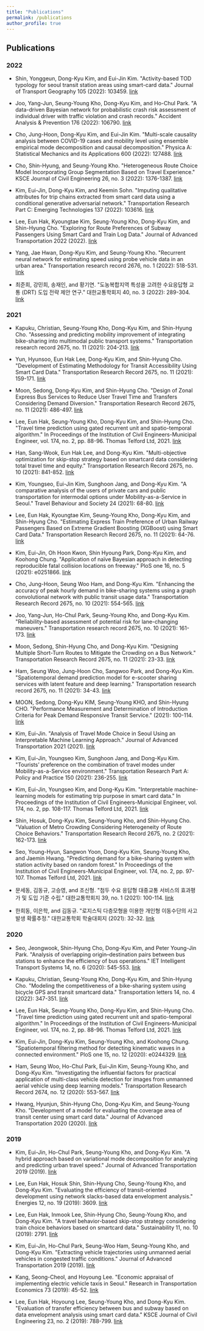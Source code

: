 ```yaml
---
title: "Publications"
permalink: /publications
author_profile: true
---
```


## Publications

### 2022
- Shin, Yonggeun, Dong-Kyu Kim, and Eui-Jin Kim. "Activity-based TOD typology for seoul transit station areas using smart-card data." Journal of Transport Geography 105 (2022): 103459. [link](<https://www.sciencedirect.com/science/article/pii/S096669232200182X>)

- Joo, Yang-Jun, Seung-Young Kho, Dong-Kyu Kim, and Ho-Chul Park. "A data-driven Bayesian network for probabilistic crash risk assessment of individual driver with traffic violation and crash records." Accident Analysis & Prevention 176 (2022): 106790. [link](<https://www.sciencedirect.com/science/article/pii/S0001457522002251>)

- Cho, Jung-Hoon, Dong-Kyu Kim, and Eui-Jin Kim. "Multi-scale causality analysis between COVID-19 cases and mobility level using ensemble empirical mode decomposition and causal decomposition." Physica A: Statistical Mechanics and its Applications 600 (2022): 127488. [link](<https://www.sciencedirect.com/science/article/pii/S0378437122003521>)

- Cho, Shin-Hyung, and Seung-Young Kho. "Heterogeneous Route Choice Model Incorporating Group Segmentation Based on Travel Experience." KSCE Journal of Civil Engineering 26, no. 3 (2022): 1376-1387. [link](<https://link.springer.com/article/10.1007/s12205-021-0029-6>)

- Kim, Eui-Jin, Dong-Kyu Kim, and Keemin Sohn. "Imputing qualitative attributes for trip chains extracted from smart card data using a conditional generative adversarial network." Transportation Research Part C: Emerging Technologies 137 (2022): 103616. [link](<https://www.sciencedirect.com/science/article/pii/S0968090X22000626>)

- Lee, Eun Hak, Kyoungtae Kim, Seung-Young Kho, Dong-Kyu Kim, and Shin-Hyung Cho. "Exploring for Route Preferences of Subway Passengers Using Smart Card and Train Log Data." Journal of Advanced Transportation 2022 (2022). [link](<https://www.hindawi.com/journals/jat/2022/6657486/>)

- Yang, Jae Hwan, Dong-Kyu Kim, and Seung-Young Kho. "Recurrent neural network for estimating speed using probe vehicle data in an urban area." Transportation research record 2676, no. 1 (2022): 518-531. [link](<https://journals.sagepub.com/doi/full/10.1177/03611981211036371>)

- 최준희, 강민희, 송재인, and 황기연. "도농복합지역 특성을 고려한 수요응답형 교통 (DRT) 도입 전략 제안 연구." 대한교통학회지 40, no. 3 (2022): 289-304. [link](<https://www.dbpia.co.kr/pdf/pdfView.do?nodeId=NODE11078551&googleIPSandBox=false&mark=0&useDate=&ipRange=false&accessgl=Y&language=ko_KR&hasTopBanner=true>)

### 2021
- Kapuku, Christian, Seung-Young Kho, Dong-Kyu Kim, and Shin-Hyung Cho. "Assessing and predicting mobility improvement of integrating bike-sharing into multimodal public transport systems." Transportation research record 2675, no. 11 (2021): 204-213. [link](<https://journals.sagepub.com/doi/full/10.1177/03611981211045071>)

- Yun, Hyunsoo, Eun Hak Lee, Dong-Kyu Kim, and Shin-Hyung Cho. "Development of Estimating Methodology for Transit Accessibility Using Smart Card Data." Transportation Research Record 2675, no. 11 (2021): 159-171. [link](<https://journals.sagepub.com/doi/full/10.1177/03611981211027562>)

- Moon, Sedong, Dong-Kyu Kim, and Shin-Hyung Cho. "Design of Zonal Express Bus Services to Reduce User Travel Time and Transfers Considering Demand Diversion." Transportation Research Record 2675, no. 11 (2021): 486-497. [link](<https://journals.sagepub.com/doi/full/10.1177/03611981211018463>)

- Lee, Eun Hak, Seung-Young Kho, Dong-Kyu Kim, and Shin-Hyung Cho. "Travel time prediction using gated recurrent unit and spatio-temporal algorithm." In Proceedings of the Institution of Civil Engineers-Municipal Engineer, vol. 174, no. 2, pp. 88-96. Thomas Telford Ltd, 2021. [link](<https://www.icevirtuallibrary.com/doi/abs/10.1680/jmuen.20.00004>)

- Han, Sang-Wook, Eun Hak Lee, and Dong-Kyu Kim. "Multi-objective optimization for skip-stop strategy based on smartcard data considering total travel time and equity." Transportation Research Record 2675, no. 10 (2021): 841-852. [link](<https://journals.sagepub.com/doi/full/10.1177/03611981211013044>)

- Kim, Youngseo, Eui-Jin Kim, Sunghoon Jang, and Dong-Kyu Kim. "A comparative analysis of the users of private cars and public transportation for intermodal options under Mobility-as-a-Service in Seoul." Travel Behaviour and Society 24 (2021): 68-80. [link](<https://reader.elsevier.com/reader/sd/pii/S2214367X21000211?token=4BDF40AD3D6E6F6AA24E0BE0F2439539F145ACB7CE9A8CEF55A42E3538E5E3D2D1383B2E2A8486B7996A18CB1779F4DC&originRegion=us-east-1&originCreation=20210630003924>)

- Lee, Eun Hak, Kyoungtae Kim, Seung-Young Kho, Dong-Kyu Kim, and Shin-Hyung Cho. "Estimating Express Train Preference of Urban Railway Passengers Based on Extreme Gradient Boosting (XGBoost) using Smart Card Data." Transportation Research Record 2675, no. 11 (2021): 64-76. [link](<https://journals.sagepub.com/doi/full/10.1177/03611981211013349>)

- Kim, Eui-Jin, Oh Hoon Kwon, Shin Hyoung Park, Dong-Kyu Kim, and Koohong Chung. "Application of naïve Bayesian approach in detecting reproducible fatal collision locations on freeway." PloS one 16, no. 5 (2021): e0251866. [link](<https://journals.plos.org/plosone/article?id=10.1371/journal.pone.0251866>)

- Cho, Jung-Hoon, Seung Woo Ham, and Dong-Kyu Kim. "Enhancing the accuracy of peak hourly demand in bike-sharing systems using a graph convolutional network with public transit usage data." Transportation Research Record 2675, no. 10 (2021): 554-565. [link](<https://journals.sagepub.com/doi/full/10.1177/03611981211012003>)

- Joo, Yang-Jun, Ho-Chul Park, Seung-Young Kho, and Dong-Kyu Kim. "Reliability-based assessment of potential risk for lane-changing maneuvers." Transportation research record 2675, no. 10 (2021): 161-173. [link](<https://journals.sagepub.com/doi/full/10.1177/03611981211010800>)

- Moon, Sedong, Shin-Hyung Cho, and Dong-Kyu Kim. "Designing Multiple Short-Turn Routes to Mitigate the Crowding on a Bus Network." Transportation Research Record 2675, no. 11 (2021): 23-33. [link](<https://journals.sagepub.com/doi/full/10.1177/03611981211003899>)

- Ham, Seung Woo, Jung-Hoon Cho, Sangwoo Park, and Dong-Kyu Kim. "Spatiotemporal demand prediction model for e-scooter sharing services with latent feature and deep learning." Transportation research record 2675, no. 11 (2021): 34-43. [link](<https://journals.sagepub.com/doi/full/10.1177/03611981211003896>)

- MOON, Sedong, Dong-Kyu KIM, Seung-Young KHO, and Shin-Hyung CHO. "Performance Measurement and Determination of Introduction Criteria for Peak Demand Responsive Transit Service." (2021): 100-114. [link](<https://www.jkst.or.kr/articles/xml/m4A7/>)

- Kim, Eui-Jin. "Analysis of Travel Mode Choice in Seoul Using an Interpretable Machine Learning Approach." Journal of Advanced Transportation 2021 (2021). [link](<https://www.hindawi.com/journals/jat/2021/6685004/>)

- Kim, Eui-Jin, Youngseo Kim, Sunghoon Jang, and Dong-Kyu Kim. "Tourists’ preference on the combination of travel modes under Mobility-as-a-Service environment." Transportation Research Part A: Policy and Practice 150 (2021): 236-255. [link](<https://reader.elsevier.com/reader/sd/pii/S0965856421001634?token=61CBF1F81989D63D9E20A952DFC304DCA2CA4C0C17AC54B49D8199B94CBA05BA57BC2E081E1F957CE7147927B86B896D&originRegion=us-east-1&originCreation=20210630004906>)

- Kim, Eui-Jin, Youngseo Kim, and Dong-Kyu Kim. "Interpretable machine-learning models for estimating trip purpose in smart card data." In Proceedings of the Institution of Civil Engineers-Municipal Engineer, vol. 174, no. 2, pp. 108-117. Thomas Telford Ltd, 2021. [link](<https://www.icevirtuallibrary.com/doi/abs/10.1680/jmuen.20.00003>)

- Shin, Hosuk, Dong-Kyu Kim, Seung-Young Kho, and Shin-Hyung Cho. "Valuation of Metro Crowding Considering Heterogeneity of Route Choice Behaviors." Transportation Research Record 2675, no. 2 (2021): 162-173. [link](<https://journals.sagepub.com/doi/full/10.1177/0361198120948862>)

- Seo, Young-Hyun, Sangwon Yoon, Dong-Kyu Kim, Seung-Young Kho, and Jaemin Hwang. "Predicting demand for a bike-sharing system with station activity based on random forest." In Proceedings of the Institution of Civil Engineers-Municipal Engineer, vol. 174, no. 2, pp. 97-107. Thomas Telford Ltd, 2021. [link](<https://www.icevirtuallibrary.com/doi/abs/10.1680/jmuen.20.00001>)

- 문세동, 김동규, 고승영, and 조신형. "첨두 수요 응답형 대중교통 서비스의 효과평가 및 도입 기준 수립." 대한교통학회지 39, no. 1 (2021): 100-114. [link](<https://www.dbpia.co.kr/pdf/pdfView.do?nodeId=NODE10535830&googleIPSandBox=false&mark=0&useDate=&ipRange=false&accessgl=Y&language=ko_KR&hasTopBanner=true>)

- 한희동, 이은학, and 김동규. "로지스틱 다층모형을 이용한 개인형 이동수단의 사고발생 확률추정." 대한교통학회 학술대회지 (2021): 32-32. [link](<https://www.dbpia.co.kr/Journal/articleDetail?nodeId=NODE10536487>)

### 2020
- Seo, Jeongwook, Shin-Hyung Cho, Dong-Kyu Kim, and Peter Young-Jin Park. "Analysis of overlapping origin–destination pairs between bus stations to enhance the efficiency of bus operations." IET Intelligent Transport Systems 14, no. 6 (2020): 545-553. [link](<https://ietresearch.onlinelibrary.wiley.com/doi/full/10.1049/iet-its.2019.0158>)

- Kapuku, Christian, Seung-Young Kho, Dong-Kyu Kim, and Shin-Hyung Cho. "Modeling the competitiveness of a bike-sharing system using bicycle GPS and transit smartcard data." Transportation letters 14, no. 4 (2022): 347-351. [link](<https://www.tandfonline.com/doi/abs/10.1080/19427867.2020.1758389>)

- Lee, Eun Hak, Seung-Young Kho, Dong-Kyu Kim, and Shin-Hyung Cho. "Travel time prediction using gated recurrent unit and spatio-temporal algorithm." In Proceedings of the Institution of Civil Engineers-Municipal Engineer, vol. 174, no. 2, pp. 88-96. Thomas Telford Ltd, 2021. [link](<https://www.icevirtuallibrary.com/doi/abs/10.1680/jmuen.20.00004>)

- Kim, Eui-Jin, Dong-Kyu Kim, Seung-Young Kho, and Koohong Chung. "Spatiotemporal filtering method for detecting kinematic waves in a connected environment." PloS one 15, no. 12 (2020): e0244329. [link](<https://journals.plos.org/plosone/article?id=10.1371/journal.pone.0244329>)

- Ham, Seung Woo, Ho-Chul Park, Eui-Jin Kim, Seung-Young Kho, and Dong-Kyu Kim. "Investigating the influential factors for practical application of multi-class vehicle detection for images from unmanned aerial vehicle using deep learning models." Transportation Research Record 2674, no. 12 (2020): 553-567. [link](<https://journals.sagepub.com/doi/full/10.1177/0361198120954187>)

- Hwang, Hyunjun, Shin-Hyung Cho, Dong-Kyu Kim, and Seung-Young Kho. "Development of a model for evaluating the coverage area of transit center using smart card data." Journal of Advanced Transportation 2020 (2020). [link](<https://www.hindawi.com/journals/jat/2020/8819791/>)

### 2019
- Kim, Eui-Jin, Ho-Chul Park, Seung-Young Kho, and Dong-Kyu Kim. "A hybrid approach based on variational mode decomposition for analyzing and predicting urban travel speed." Journal of Advanced Transportation 2019 (2019). [link](<https://www.hindawi.com/journals/jat/2019/3958127/>)

- Lee, Eun Hak, Hosuk Shin, Shin-Hyung Cho, Seung-Young Kho, and Dong-Kyu Kim. "Evaluating the efficiency of transit-oriented development using network slacks-based data envelopment analysis." Energies 12, no. 19 (2019): 3609. [link](<https://www.mdpi.com/1996-1073/12/19/3609>)

- Lee, Eun Hak, Inmook Lee, Shin-Hyung Cho, Seung-Young Kho, and Dong-Kyu Kim. "A travel behavior-based skip-stop strategy considering train choice behaviors based on smartcard data." Sustainability 11, no. 10 (2019): 2791. [link](<https://www.mdpi.com/2071-1050/11/10/2791>)

- Kim, Eui-Jin, Ho-Chul Park, Seung-Woo Ham, Seung-Young Kho, and Dong-Kyu Kim. "Extracting vehicle trajectories using unmanned aerial vehicles in congested traffic conditions." Journal of Advanced Transportation 2019 (2019). [link](<https://www.hindawi.com/journals/jat/2019/9060797/>)

- Kang, Seong-Cheol, and Hoyoung Lee. "Economic appraisal of implementing electric vehicle taxis in Seoul." Research in Transportation Economics 73 (2019): 45-52. [link](<https://www.sciencedirect.com/science/article/pii/S0739885919300617>)

- Lee, Eun Hak, Hoyoung Lee, Seung-Young Kho, and Dong-Kyu Kim. "Evaluation of transfer efficiency between bus and subway based on data envelopment analysis using smart card data." KSCE Journal of Civil Engineering 23, no. 2 (2019): 788-799. [link](<https://ietresearch.onlinelibrary.wiley.com/doi/full/10.1049/iet-its.2019.0158>)
